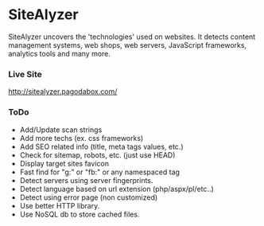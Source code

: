 # SiteAlyzer #

SiteAlyzer uncovers the 'technologies' used on websites. It detects content management systems, web shops, web servers, JavaScript frameworks, analytics tools and many more.

### Live Site ###

http://sitealyzer.pagodabox.com/

### ToDo ###

- Add/Update scan strings
- Add more techs (ex. css frameworks)
- Add SEO related info (title, meta tags values, etc.)
- Check for sitemap, robots, etc. (just use HEAD)
- Display target sites favicon
- Fast find for "g:" or "fb:" or any namespaced tag
- Detect servers using server fingerprints.
- Detect language based on url extension (php/aspx/pl/etc..)
- Detect using error page (non customized)
- Use better HTTP library.
- Use NoSQL db to store cached files.